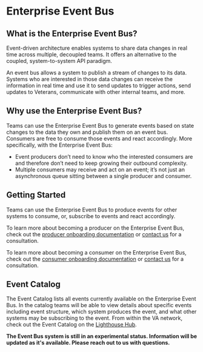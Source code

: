 # Enterprise Event Bus

## What is the Enterprise Event Bus? 
Event-driven architecture enables systems to share data changes in real time across multiple, decoupled teams. It offers an alternative to the coupled, system-to-system API paradigm.

An event bus allows a system to publish a stream of changes to its data. Systems who are interested in those data changes can receive the information in real time and use it to send updates to trigger actions, send updates to Veterans, communicate with other internal teams, and more.
 

## Why use the Enterprise Event Bus?
Teams can use the Enterprise Event Bus to generate events based on state changes to the data they own and publish them on an event bus. Consumers are free to consume those events and react accordingly. More specifically, with the Enterprise Event Bus:

- Event producers don’t need to know who the interested consumers are and therefore don’t need to keep growing their outbound complexity. 
- Multiple consumers may receive and act on an event; it’s not just an asynchronous queue sitting between a single producer and consumer.

## Getting Started
Teams can use the Enterprise Event Bus to produce events for other systems to consume, or, subscribe to events and react accordingly.

To learn more about becoming a producer on the Enterprise Event Bus, check out the [producer onboarding documentation](producer-onboarding.md) or [contact us](support/get-support.md) for a consultation. 

To learn more about becoming a consumer on the Enterprise Event Bus, check out the [consumer onboarding documentation](consumer-onboarding.md) or [contact us](support/get-support.md) for a consultation. 

## Event Catalog
The Event Catalog lists all events currently available on the Enterprise Event Bus. In the catalog teams will be able to view details about specific events including event structure, which system produces the event, and what other systems may be subscribing to the event. From within the VA network, check out the Event Catalog on the [Lighthouse Hub]().

**The Event Bus system is still in an experimental status. Information will be updated as it's available. Please reach out to us with questions.**
